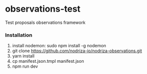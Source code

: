# observations-test
Test proposals observations framework

### Installation
1. install nodemon:
sudo npm install -g nodemon
2. git clone https://github.com/nodriza-io/nodriza-observations.git
3. yarn install
4. cp manifest.json.tmpl manifest.json
5. npm run dev